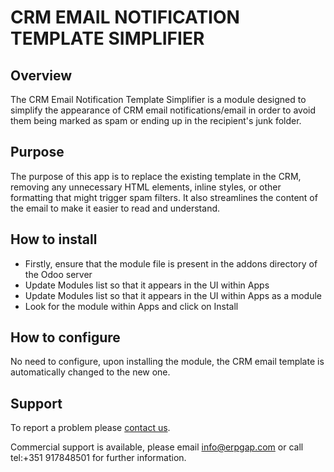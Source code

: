 # CRM EMAIL NOTIFICATION TEMPLATE SIMPLIFIER

## Overview

The CRM Email Notification Template Simplifier is a module designed to simplify the
appearance of CRM email notifications/email in order to avoid them being
marked as spam or ending up in the recipient's junk folder.

## Purpose

The purpose of this app is to replace the existing template in the CRM, removing any unnecessary HTML
elements, inline styles, or other formatting that might trigger spam filters.
It also streamlines the content of the email to make it easier to read and understand.

## How to install

- Firstly, ensure that the module file is present in the addons directory of the Odoo
  server
- Update Modules list so that it appears in the UI within Apps
- Update Modules list so that it appears in the UI within Apps as a module
- Look for the module within Apps and click on Install

## How to configure

No need to configure, upon installing the module, the CRM email template is automatically changed to the new one.

## Support

To report a problem please [contact us](https://www.erpgap.com/page/contactus/).

Commercial support is available, please email [info@erpgap.com](info@erpgap.com)
or call tel:+351 917848501 for further information.